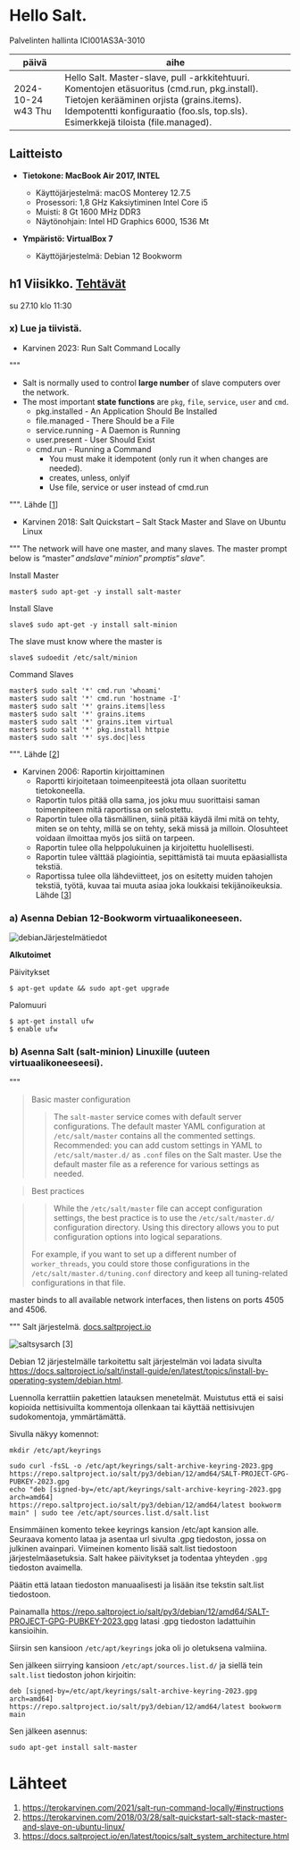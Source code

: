 # Hello Salt.

Palvelinten hallinta ICI001AS3A-3010

| päivä | aihe  |
|----------|---------|
| 2024-10-24 w43 Thu    | Hello Salt. Master-slave, pull -arkkitehtuuri. Komentojen etäsuoritus (cmd.run, pkg.install). Tietojen kerääminen orjista (grains.items). Idempotentti konfiguraatio (foo.sls, top.sls). Esimerkkejä tiloista (file.managed). |    

## Laitteisto

- **Tietokone: MacBook Air 2017, INTEL**
    - Käyttöjärjestelmä: macOS Monterey 12.7.5
    - Prosessori: 1,8 GHz Kaksiytiminen Intel Core i5
    - Muisti: 8 Gt 1600 MHz DDR3
    - Näytönohjain: Intel HD Graphics 6000, 1536 Mt

- **Ympäristö: VirtualBox 7**
    - Käyttöjärjestelmä: Debian 12 Bookworm
 

## h1 Viisikko. [Tehtävät](https://terokarvinen.com/palvelinten-hallinta/#h1-viisikko) 

su 27.10 klo 11:30

### x) Lue ja tiivistä. 

- Karvinen 2023: Run Salt Command Locally
  
"""
- Salt is normally used to control **large number** of slave computers over the network.
- The most important **state functions** are `pkg`, `file`, `service`, `user` and `cmd`.
  - pkg.installed - An Application Should Be Installed
  - file.managed - There Should be a File
  - service.running - A Daemon is Running
  - user.present - User Should Exist
  - cmd.run - Running a Command
      - You must make it idempotent (only run it when changes are needed).
      - creates, unless, onlyif
      - Use file, service or user instead of cmd.run

""". Lähde [[1](url)]

- Karvinen 2018: Salt Quickstart – Salt Stack Master and Slave on Ubuntu Linux

"""
The network will have one master, and many slaves. The master prompt below is “master$” and slave “minion” prompt is “slave$”.

Install Master

    master$ sudo apt-get -y install salt-master

Install Slave

    slave$ sudo apt-get -y install salt-minion

The slave must know where the master is

    slave$ sudoedit /etc/salt/minion

Command Slaves

    master$ sudo salt '*' cmd.run 'whoami'
    master$ sudo salt '*' cmd.run 'hostname -I'
    master$ sudo salt '*' grains.items|less
    master$ sudo salt '*' grains.items
    master$ sudo salt '*' grains.item virtual
    master$ sudo salt '*' pkg.install httpie
    master$ sudo salt '*' sys.doc|less
    
""". Lähde [[2](url)]

- Karvinen 2006: Raportin kirjoittaminen
  - Raportti kirjoitetaan toimeenpiteestä jota ollaan suoritettu tietokoneella.
  - Raportin tulos pitää olla sama, jos joku muu suorittaisi saman toimenpiteen mitä raportissa on selostettu.
  - Raportin tulee olla täsmällinen, siinä pitää käydä ilmi mitä on tehty, miten se on tehty, millä se on tehty, sekä missä ja milloin. Olosuhteet voidaan ilmoittaa myös jos siitä on tarpeen.
  - Raportin tulee olla helppolukuinen ja kirjoitettu huolellisesti.
  - Raportin tulee välttää plagiointia, sepittämistä tai muuta epäasiallista tekstiä.
  - Raportissa tulee olla lähdeviitteet, jos on esitetty muiden tahojen tekstiä, työtä, kuvaa tai muuta asiaa joka loukkaisi tekijänoikeuksia. Lähde [[3](url)]

### a) Asenna Debian 12-Bookworm virtuaalikoneeseen.

![debianJärjestelmätiedot](https://github.com/user-attachments/assets/e641d2c8-4b63-49c8-8a8d-db819699da97)

**Alkutoimet**

Päivitykset

    $ apt-get update && sudo apt-get upgrade

Palomuuri

    $ apt-get install ufw
    $ enable ufw

### b) Asenna Salt (salt-minion) Linuxille (uuteen virtuaalikoneeseesi).

"""
> Basic master configuration
>
>> The `salt-master` service comes with default server configurations.
> The default master YAML configuration at `/etc/salt/master` contains all the commented settings.
> Recommended: you can add custom settings in YAML to `/etc/salt/master.d/` as `.conf` files on the Salt master.
> Use the default master file as a reference for various settings as needed.

> Best practices

> > While the `/etc/salt/master` file can accept configuration settings, the best practice is to use the `/etc/salt/master.d/` configuration directory. Using this directory allows you to put configuration options into logical separations.
>
> For example, if you want to set up a different number of `worker_threads`, you could store those configurations in the `/etc/salt/master.d/tuning.conf` directory and keep all tuning-related configurations in that file.

master binds to all available network interfaces, then listens on ports 4505 and 4506.

"""
Salt järjestelmä. [docs.saltproject.io](https://docs.saltproject.io/salt/install-guide/en/latest/topics/configure-master-minion.html#configure-master-minion)

![saltsysarch](https://docs.saltproject.io/en/latest/_images/salt-architecture.png)
[3]

Debian 12 järjestelmälle tarkoitettu salt järjestelmän voi ladata sivulta https://docs.saltproject.io/salt/install-guide/en/latest/topics/install-by-operating-system/debian.html.

Luennolla kerrattiin pakettien latauksen menetelmät. Muistutus että ei saisi kopioida nettisivuilta kommentoja ollenkaan tai käyttää nettisivujen sudokomentoja, ymmärtämättä.

Sivulla näkyy komennot:

    mkdir /etc/apt/keyrings

    sudo curl -fsSL -o /etc/apt/keyrings/salt-archive-keyring-2023.gpg https://repo.saltproject.io/salt/py3/debian/12/amd64/SALT-PROJECT-GPG-PUBKEY-2023.gpg
    echo "deb [signed-by=/etc/apt/keyrings/salt-archive-keyring-2023.gpg arch=amd64] https://repo.saltproject.io/salt/py3/debian/12/amd64/latest bookworm main" | sudo tee /etc/apt/sources.list.d/salt.list

Ensimmäinen komento tekee keyrings kansion /etc/apt kansion alle. Seuraava komento lataa ja asentaa url sivulta .gpg tiedoston, jossa on julkinen avainpari. Viimeinen komento lisää salt.list tiedostoon järjestelmäasetuksia. Salt hakee päivitykset ja todentaa yhteyden `.gpg` tiedoston avaimella.

Päätin että lataan tiedoston manuaalisesti ja lisään itse tekstin salt.list tiedostoon.

Painamalla https://repo.saltproject.io/salt/py3/debian/12/amd64/SALT-PROJECT-GPG-PUBKEY-2023.gpg latasi .gpg tiedoston ladattuihin kansioihin. 

Siirsin sen kansioon `/etc/apt/keyrings` joka oli jo oletuksena valmiina.

Sen jälkeen siirrying kansioon `/etc/apt/sources.list.d/` ja siellä tein `salt.list` tiedoston johon kirjoitin:

    deb [signed-by=/etc/apt/keyrings/salt-archive-keyring-2023.gpg arch=amd64] https://repo.saltproject.io/salt/py3/debian/12/amd64/latest bookworm main

Sen jälkeen asennus:

    sudo apt-get install salt-master
    

# Lähteet
1. https://terokarvinen.com/2021/salt-run-command-locally/#instructions
2. https://terokarvinen.com/2018/03/28/salt-quickstart-salt-stack-master-and-slave-on-ubuntu-linux/
3. https://docs.saltproject.io/en/latest/topics/salt_system_architecture.html
